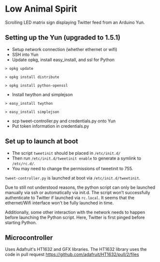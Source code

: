 Low Animal Spirit
=================

Scrolling LED matrix sign displaying Twitter feed from an Arduino Yun.


Setting up the Yun (upgraded to 1.5.1)
--------------------------------------
* Setup network connection (whether ethernet or wifi)
* SSH into Yun
* Update opkg, install easy_install, and ssl for Python

`> opkg update`

`> opkg install distribute`

`> opkg install python-openssl`

* Install twython and simplejson

`> easy_install twython`

`> easy_install simplejson`

* scp tweet-controller.py and credentials.py onto Yun
* Put token information in credentials.py

Set up to launch at boot
------------------------
* The script `tweetinit` should be placed in `/etc/init.d/` 
* Then run `/etc/init.d/tweetinit enable` to generate a symlink to `/etc/rc.d/`.
* You may need to change the permissions of tweetinit to 755.


`tweet-controller.py` is launched at boot via `/etc/init.d/tweetinit`. 

Due to still not understood reasons, the python script can only be launched manually via ssh or automatically via init.d. The script won't successfully authenticate to Twitter if launched via `rc.local`. It seems that the ethernet/Wifi interface won't be fully launched in time.

Additionally, some other interaction with the network needs to happen before launching the Python script. Here, Twitter is first pinged before starting Python.


Microcontroller
---------------
Uses Adafruit's HT1632 and GFX libraries. The HT1632 library uses the code in pull request https://github.com/adafruit/HT1632/pull/2/files
